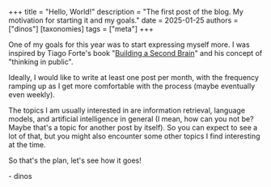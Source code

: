 +++
title = "Hello, World!"
description = "The first post of the blog. My motivation for starting it and my goals."
date = 2025-01-25
authors = ["dinos"]
[taxonomies]
tags = ["meta"]
+++

One of my goals for this year was to start expressing myself more. I was inspired by Tiago Forte's book "[Building a Second Brain](https://www.buildingasecondbrain.com/)" and his concept of "thinking in public".

Ideally, I would like to write at least one post per month, with the frequency ramping up as I get more comfortable with the process (maybe eventually even weekly).

The topics I am usually interested in are information retrieval, language models, and artificial intelligence in general (I mean, how can you not be? Maybe that's a topic for another post by itself). So you can expect to see a lot of that, but you might also encounter some other topics I find interesting at the time.

So that's the plan, let's see how it goes!

\- dinos
